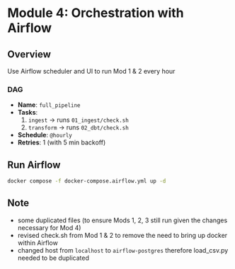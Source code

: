 # Module 4: Orchestration with Airflow

## Overview 

Use Airflow scheduler and UI to run Mod 1 & 2 every hour

### DAG 

- **Name**: `full_pipeline`
- **Tasks**:
  1. `ingest` → runs `01_ingest/check.sh`
  2. `transform` → runs `02_dbt/check.sh`
- **Schedule**: `@hourly`
- **Retries**: 1 (with 5 min backoff)

## Run Airflow 

```bash 
docker compose -f docker-compose.airflow.yml up -d
```

## Note
- some duplicated files (to ensure Mods 1, 2, 3 still run given the changes necessary for Mod 4)
- revised check.sh from Mod 1 & 2 to remove the need to bring up docker within Airflow
- changed host from `localhost` to `airflow-postgres` therefore load_csv.py needed to be duplicated